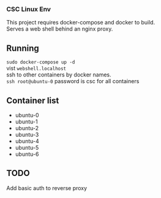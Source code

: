 ### CSC Linux Env

This project requires docker-compose and docker to build.  
Serves a web shell behind an nginx proxy.

## Running
`sudo docker-compose up -d`  
vist `webshell.localhost`  
ssh to other containers by docker names.  
`ssh root@ubuntu-0` 
password is csc for all containers

## Container list

- ubuntu-0
- ubuntu-1
- ubuntu-2
- ubuntu-3
- ubuntu-4
- ubuntu-5
- ubuntu-6

## TODO


Add basic auth to reverse proxy
